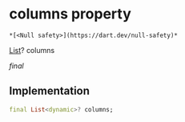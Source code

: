 


# columns property




    *[<Null safety>](https://dart.dev/null-safety)*


[List](https://api.flutter.dev/flutter/dart-core/List-class.html)? columns
  
_final_






## Implementation

```dart
final List<dynamic>? columns;


```







